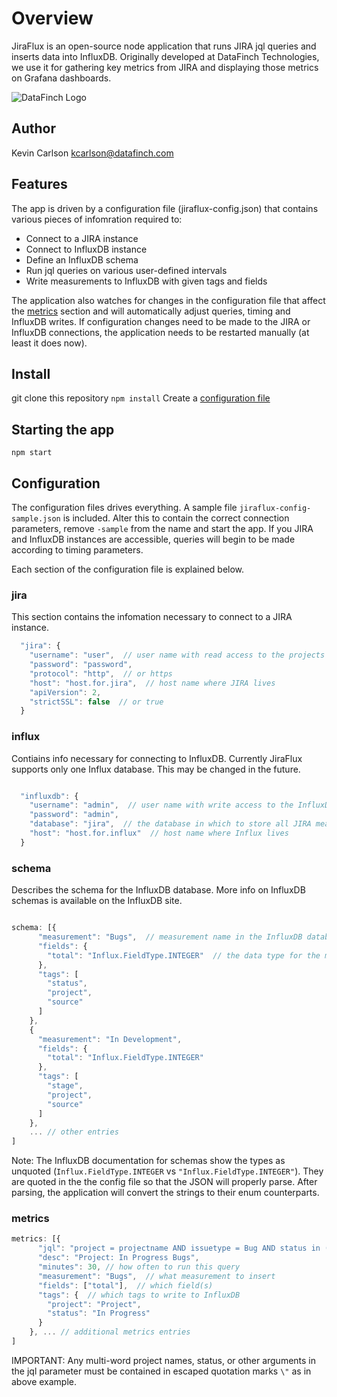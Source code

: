 # Overview

JiraFlux is an open-source node application that runs JIRA jql queries and inserts data into InfluxDB. Originally developed at DataFinch Technologies, we use it for gathering key metrics from JIRA and displaying those metrics on Grafana dashboards.

![DataFinch Logo](http://www.datafinch.com/Content/img/logo.png)

## Author

Kevin Carlson
kcarlson@datafinch.com

## Features

The app is driven by a configuration file (jiraflux-config.json) that contains various pieces of infomration required to:

* Connect to a JIRA instance
* Connect to InfluxDB instance
* Define an InfluxDB schema
* Run jql queries on various user-defined intervals
* Write measurements to InfluxDB with given tags and fields

The application also watches for changes in the configuration file that affect the [metrics](#metrics) section and will automatically adjust queries, timing and InfluxDB writes. If configuration changes need to be made to the JIRA or InfluxDB connections, the application needs to be restarted manually (at least it does now).

## Install

git clone this repository
`npm install`
Create a [configuration file](#configuration)

## Starting the app

`npm start`

## Configuration

The configuration files drives everything.  A sample file `jiraflux-config-sample.json` is included. Alter this to contain the correct connection parameters, remove `-sample` from the name and start the app. If you JIRA and InfluxDB instances are accessible, queries will begin to be made according to timing parameters.

Each section of the configuration file is explained below.

### jira

This section contains the infomation necessary to connect to a JIRA instance.

```js
  "jira": {
    "username": "user",  // user name with read access to the projects you want to query
    "password": "password",
    "protocol": "http",  // or https
    "host": "host.for.jira",  // host name where JIRA lives
    "apiVersion": 2,  
    "strictSSL": false  // or true
  }
```

### influx

Contiains info necessary for connecting to InfluxDB. Currently JiraFlux supports only one Influx database. This may be changed in the future.

```js

  "influxdb": {
    "username": "admin",  // user name with write access to the InfluxDB database listed in this config
    "password": "admin",  
    "database": "jira",  // the database in which to store all JIRA measurements
    "host": "host.for.influx"  // host name where Influx lives
  }
```

### schema

Describes the schema for the InfluxDB database. More info on InfluxDB schemas is available on the InfluxDB site.

```js

schema: [{
      "measurement": "Bugs",  // measurement name in the InfluxDB database
      "fields": {
        "total": "Influx.FieldType.INTEGER"  // the data type for the measurement as a string
      },
      "tags": [
        "status",
        "project",
        "source"
      ]
    },
    {
      "measurement": "In Development",
      "fields": {
        "total": "Influx.FieldType.INTEGER"
      },
      "tags": [
        "stage",
        "project",
        "source"
      ]
    },
    ... // other entries
]

```

Note: The InfluxDB documentation for schemas show the types as unquoted (`Influx.FieldType.INTEGER` vs `"Influx.FieldType.INTEGER"`). They are quoted in the the config file so that the JSON will properly parse. After parsing, the application will convert the strings to their enum counterparts.

### metrics

```js
metrics: [{
      "jql": "project = projectname AND issuetype = Bug AND status in (Open, \"In QA\")",
      "desc": "Project: In Progress Bugs",
      "minutes": 30, // how often to run this query
      "measurement": "Bugs",  // what measurement to insert
      "fields": ["total"],  // which field(s)
      "tags": {  // which tags to write to InfluxDB
        "project": "Project",
        "status": "In Progress"
      }
    }, ... // additional metrics entries
]

```

IMPORTANT: Any multi-word project names, status, or other arguments in the jql parameter must be contained in escaped quotation marks `\"` as in above example.